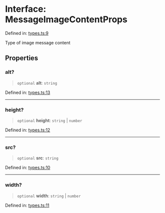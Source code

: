 # Interface: MessageImageContentProps

Defined in: [types.ts:9](https://github.com/GeoDaCenter/openassistant/blob/a1f850931f3d8289e0a4c297ef4b317a2f84235b/packages/core/src/types.ts#L9)

Type of image message content

## Properties

### alt?

> `optional` **alt**: `string`

Defined in: [types.ts:13](https://github.com/GeoDaCenter/openassistant/blob/a1f850931f3d8289e0a4c297ef4b317a2f84235b/packages/core/src/types.ts#L13)

***

### height?

> `optional` **height**: `string` \| `number`

Defined in: [types.ts:12](https://github.com/GeoDaCenter/openassistant/blob/a1f850931f3d8289e0a4c297ef4b317a2f84235b/packages/core/src/types.ts#L12)

***

### src?

> `optional` **src**: `string`

Defined in: [types.ts:10](https://github.com/GeoDaCenter/openassistant/blob/a1f850931f3d8289e0a4c297ef4b317a2f84235b/packages/core/src/types.ts#L10)

***

### width?

> `optional` **width**: `string` \| `number`

Defined in: [types.ts:11](https://github.com/GeoDaCenter/openassistant/blob/a1f850931f3d8289e0a4c297ef4b317a2f84235b/packages/core/src/types.ts#L11)
